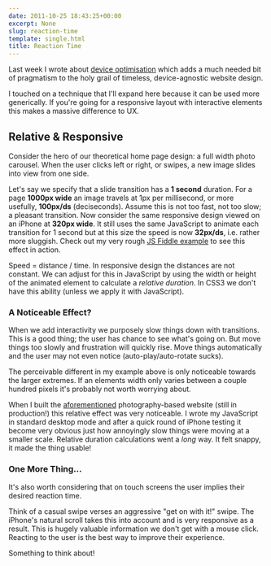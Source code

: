 ```yaml
---
date: 2011-10-25 18:43:25+00:00
excerpt: None
slug: reaction-time
template: single.html
title: Reaction Time
---
```


Last week I wrote about [device optimisation](https://dbushell.com/2011/10/18/the-thoughtful-touches/) which adds a much needed bit of pragmatism to the holy grail of timeless, device-agnostic website design.

I touched on a technique that I'll expand here because it can be used more generically. If you're going for a responsive layout with interactive elements this makes a massive difference to UX.


## Relative & Responsive


Consider the hero of our theoretical home page design: a full width photo carousel. When the user clicks left or right, or swipes, a new image slides into view from one side.

Let's say we specify that a slide transition has a **1 second** duration. For a page **1000px wide** an image travels at 1px per millisecond, or more usefully, **100px/ds** (deciseconds). Assume this is not too fast, not too slow; a pleasant transition. Now consider the same responsive design viewed on an iPhone at **320px wide**. It still uses the same JavaScript to animate each transition for 1 second but at this size the speed is now **32px/ds**, i.e. rather more sluggish. Check out my very rough [JS Fiddle example](http://jsfiddle.net/dbushell/EXfkU/12/embedded/result/) to see this effect in action.

Speed = distance / time. In responsive design the distances are not constant. We can adjust for this in JavaScript by using the width or height of the animated element to calculate a _relative duration_. In CSS3 we don't have this ability (unless we apply it with JavaScript).


### A Noticeable Effect?


When we add interactivity we purposely slow things down with transitions. This is a good thing; the user has chance to see what's going on. But move things too slowly and frustration will quickly rise. Move things automatically and the user may not even notice (auto-play/auto-rotate sucks).

The perceivable different in my example above is only noticeable towards the larger extremes. If an elements width only varies between a couple hundred pixels it's probably not worth worrying about.

When I built the [aforementioned](https://dbushell.com/2011/10/18/the-thoughtful-touches/) photography-based website (still in production!) this relative effect was very noticeable. I wrote my JavaScript in standard desktop mode and after a quick round of iPhone testing it become very obvious just how annoyingly slow things were moving at a smaller scale. Relative duration calculations went a _long_ way. It felt snappy, it made the thing usable!


### One More Thing...


It's also worth considering that on touch screens the user implies their desired reaction time.

Think of a casual swipe verses an aggressive "get on with it!" swipe. The iPhone's natural scroll takes this into account and is very responsive as a result. This is hugely valuable information we don't get with a mouse click. Reacting to the user is the best way to improve their experience.

Something to think about!
